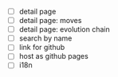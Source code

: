 - [ ] detail page
- [ ] detail page: moves
- [ ] detail page: evolution chain
- [ ] search by name
- [ ] link for github
- [ ] host as github pages
- [ ] i18n